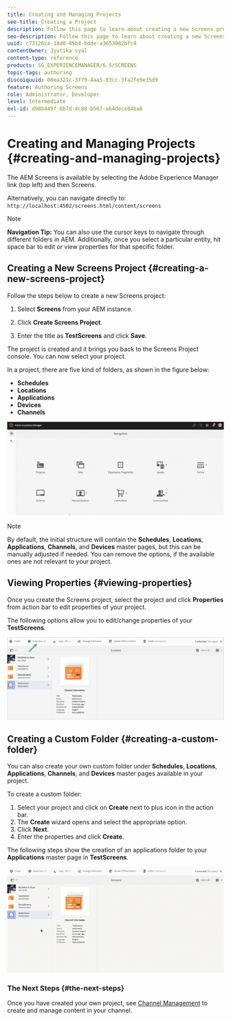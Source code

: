 ```yaml
---
title: Creating and Managing Projects
seo-title: Creating a Project
description: Follow this page to learn about creating a new Screens project.
seo-description: Follow this page to learn about creating a new Screens project.
uuid: c73126ca-18d0-45b4-bdde-a3653082bfc4
contentOwner: Jyotika syal
content-type: reference
products: SG_EXPERIENCEMANAGER/6.5/SCREENS
topic-tags: authoring
discoiquuid: 00ea321c-3f79-4aa5-83cc-3fa2fe9e35d9
feature: Authoring Screens
role: Administrator, Developer
level: Intermediate
exl-id: d98b449f-6b7d-4c08-b507-a64dece84ba8
---
```

# Creating and Managing Projects {#creating-and-managing-projects}

The AEM Screens is available by selecting the Adobe Experience Manager link (top left) and then Screens.

Alternatively, you can navigate directly to: `http://localhost:4502/screens.html/content/screens`


>[!NOTE]
>**Navigation Tip:**
>You can also use the cursor keys to navigate through different folders in AEM. Additionally, once you select a particular entity, hit space bar to edit or view properties for that specific folder.

## Creating a New Screens Project {#creating-a-new-screens-project}

Follow the steps below to create a new Screens project:

1. Select **Screens** from your AEM instance.

1. Click **Create Screens Project**.

1. Enter the title as **TestScreens** and click **Save**.

The project is created and it brings you back to the Screens Project console. You can now select your project.

In a project, there are five kind of folders, as shown in the figure below:

* **Schedules**
* **Locations**
* **Applications**
* **Devices**
* **Channels**

![player1](assets/create-project.gif)

>[!NOTE]
>
>By default, the initial structure will contain the **Schedules**, **Locations**, **Applications**, **Channels**, and **Devices** master pages, but this can be manually adjusted if needed. You can remove the options, if the available ones are not relevant to your project.


## Viewing Properties {#viewing-properties}

Once you create the Screens project, select the project and click **Properties** from action bar to edit properties of your project.

The following options allow you to edit/change properties of your **TestScreens**.

![image](assets/create-project2.png)


## Creating a Custom Folder {#creating-a-custom-folder}

You can also create your own custom folder under **Schedules**, **Locations**, **Applications**, **Channels**, and **Devices** master pages available in your project.

To create a custom folder:

1. Select your project and click on **Create** next to plus icon in the action bar.
1. The **Create** wizard opens and select the appropriate option.
1. Click **Next**.
1. Enter the properties and click **Create**.

The following steps show the creation of an applications folder to your **Applications** master page in **TestScreens**.

![player2-1](assets/create-project3.gif)

### The Next Steps {#the-next-steps}

Once you have created your own project, see [Channel Management](managing-channels.md) to create and manage content in your channel.
